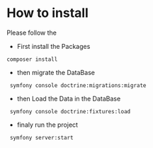 # How to install

Please follow the 

* First install the Packages
```
composer install
```
* then migrate the DataBase

```
 symfony console doctrine:migrations:migrate
```
* then Load the Data in the DataBase

```
 symfony console doctrine:fixtures:load
```
* finaly run the project

```
 symfony server:start
```

